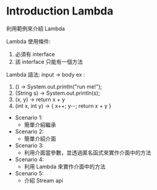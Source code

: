 # Introduction Lambda
利用範例來介紹 Lambda

Lambda 使用條件:
1. 必須有 interface
2. 該 interface 只能有一個方法

Lambda 語法:
input -> body
ex :
  1. () -> System.out.println("run me!");
  2. (String s) ->  System.out.println(s);
  3. (x, y) -> return x + y
  4. (int x, int y) -> {
                        x++;
                        y--;
                        return x + y }

- Scenario 1:
  - 簡單介紹繼承
- Scenario 2:
  - 簡單介紹介面
- Scenario 3:
  - 利用介面當參數，並透過匿名函式來實作介面中的方法
- Scenario 4:
  - 利用 Lambda 來實作介面中的方法
- Scenario 5:
  - 介紹 Stream api

